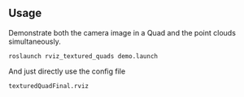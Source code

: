 ## Usage
Demonstrate both the camera image in a Quad and the point clouds simultaneously.

    roslaunch rviz_textured_quads demo.launch

And just directly use the config file

    texturedQuadFinal.rviz
